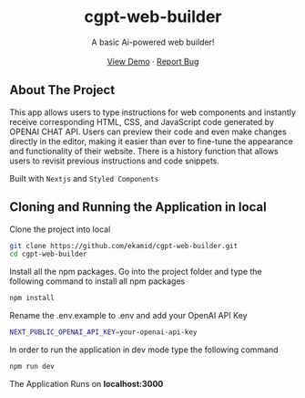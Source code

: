 <div align="center">
  <h1 align="center">cgpt-web-builder</h1>

  <p align="center">
    A basic Ai-powered web builder!
    <br />
    <br />
    <a href="https://cgpt-web-builder.vercel.app/" target="_blank">View Demo</a>
    ·
    <a href="https://github.com/ekamid/cgpt-web-builder/issues">Report Bug</a>
  </p>
</div>

<!-- ABOUT THE PROJECT -->

## About The Project

This app allows users to type instructions for web components and instantly receive corresponding HTML, CSS, and JavaScript code generated by OPENAI CHAT API. Users can preview their code and even make changes directly in the editor, making it easier than ever to fine-tune the appearance and functionality of their website. There is a history function that allows users to revisit previous instructions and code snippets.

Built with `Nextjs` and `Styled Components`

## Cloning and Running the Application in local

Clone the project into local

```bash
git clone https://github.com/ekamid/cgpt-web-builder.git
cd cgpt-web-builder
```

Install all the npm packages. Go into the project folder and type the following command to install all npm packages

```bash
npm install
```

Rename the .env.example to .env and add your OpenAI API Key

```bash
NEXT_PUBLIC_OPENAI_API_KEY=your-openai-api-key
```

In order to run the application in dev mode type the following command

```bash
npm run dev
```

The Application Runs on **localhost:3000**
